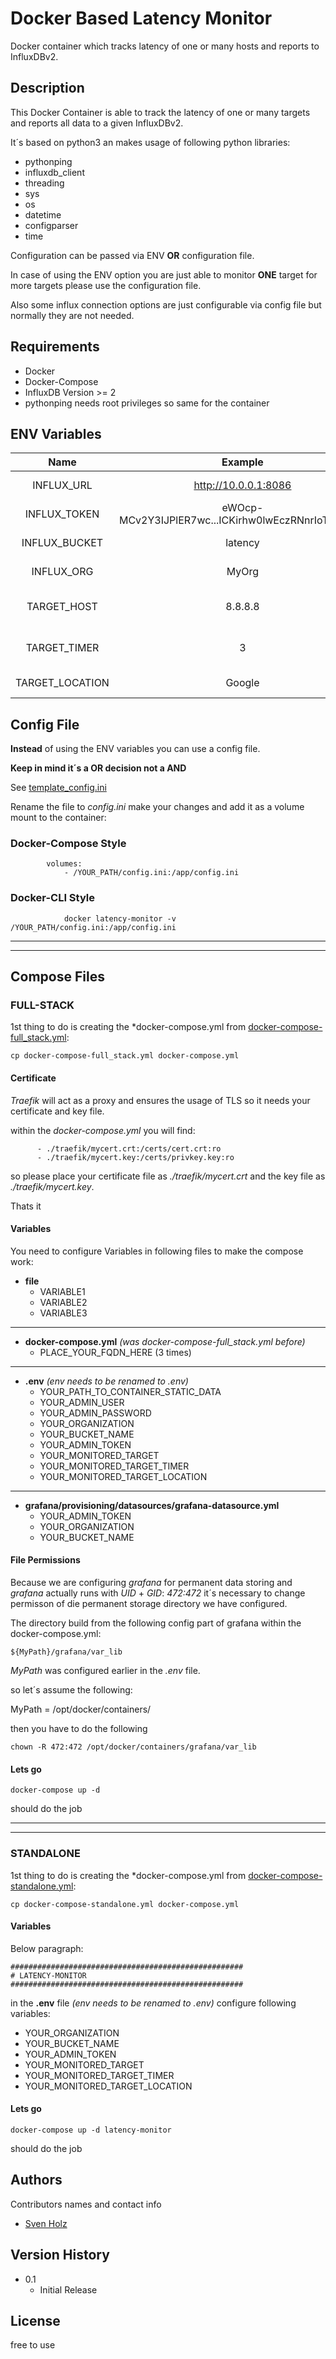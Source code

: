 # Docker Based Latency Monitor

Docker container which tracks latency of one or many hosts and reports to InfluxDBv2.

## Description

This Docker Container is able to track the latency of one or many targets and reports all data to a given InfluxDBv2.

It´s based on python3 an makes usage of following python libraries:

- pythonping
- influxdb_client
- threading
- sys
- os
- datetime
- configparser
- time

Configuration can be passed via ENV **OR** configuration file.

In case of using the ENV option you are just able to monitor **ONE** target for more targets please use the configuration file. 

Also some influx connection options are just configurable via config file but normally they are not needed.

## Requirements

- Docker
- Docker-Compose
- InfluxDB Version >= 2
- pythonping needs root privileges so same for the container

## ENV Variables

Name | Example | Usage | Option/Must
:------: | :-----: | :-----: | :-----:
INFLUX_URL | http://10.0.0.1:8086 | InfluxDB Host | must
INFLUX_TOKEN | eWOcp-MCv2Y3IJPlER7wc...ICKirhw0lwEczRNnrIoTqZAg== | InfluxDB API Token | must
INFLUX_BUCKET | latency | InfluxDB Bucket | must
INFLUX_ORG | MyOrg | InfluxDB Organization | must
TARGET_HOST | 8.8.8.8 | Monitored Host (IP/FQDN) | must
TARGET_TIMER | 3 | ping frequency in sec. | option
TARGET_LOCATION | Google | decript. location | option

## Config File

**Instead** of using the ENV variables you can use a config file.

**Keep in mind it´s a OR decision not a AND**  

See [template_config.ini](./Docker_Build/template_config.ini)

Rename the file to *config.ini* make your changes and add it as a volume mount to the container:

### Docker-Compose Style

```
        volumes:
            - /YOUR_PATH/config.ini:/app/config.ini
```

### Docker-CLI Style

```
            docker latency-monitor -v /YOUR_PATH/config.ini:/app/config.ini
```


-----
-----


## Compose Files

### FULL-STACK

1st thing to do is creating the *docker-compose.yml from [docker-compose-full_stack.yml](./docker-compose-full_stack.yml):

```
cp docker-compose-full_stack.yml docker-compose.yml
```

#### Certificate

*Traefik* will act as a proxy and ensures the usage of TLS so it needs your certificate and key file.

within the *docker-compose.yml* you will find:

```
      - ./traefik/mycert.crt:/certs/cert.crt:ro
      - ./traefik/mycert.key:/certs/privkey.key:ro
```

so please place your certificate file as *./traefik/mycert.crt* and the key file as *./traefik/mycert.key*.

Thats it

#### Variables
You need to configure Variables in following files to make the compose work:

- **file**
  - VARIABLE1
  - VARIABLE2
  - VARIABLE3

-----

- **docker-compose.yml** *(was docker-compose-full_stack.yml before)*
    - PLACE_YOUR_FQDN_HERE (3 times)

-----

- **.env** *(env needs to be renamed to .env)*
    - YOUR_PATH_TO_CONTAINER_STATIC_DATA
    - YOUR_ADMIN_USER
    - YOUR_ADMIN_PASSWORD
    - YOUR_ORGANIZATION
    - YOUR_BUCKET_NAME
    - YOUR_ADMIN_TOKEN
    - YOUR_MONITORED_TARGET
    - YOUR_MONITORED_TARGET_TIMER
    - YOUR_MONITORED_TARGET_LOCATION

-----

- **grafana/provisioning/datasources/grafana-datasource.yml**
    - YOUR_ADMIN_TOKEN
    - YOUR_ORGANIZATION
    - YOUR_BUCKET_NAME


#### File Permissions
Because we are configuring *grafana* for permanent data storing and *grafana* actually runs with *UID* + *GID*: *472:472* it´s necessary to change permisson of die permanent storage directory we have configured.

The directory build from the following config part of grafana within the docker-compose.yml:

```
${MyPath}/grafana/var_lib
```

*MyPath* was configured earlier in the *.env* file.

so let´s assume the following:

MyPath = /opt/docker/containers/

then you have to do the following

```
chown -R 472:472 /opt/docker/containers/grafana/var_lib
```

#### Lets go

```
docker-compose up -d
```

should do the job


-----
-----


### STANDALONE

1st thing to do is creating the *docker-compose.yml from [docker-compose-standalone.yml](./docker-compose-standalone.yml):

```
cp docker-compose-standalone.yml docker-compose.yml
```


#### Variables

Below paragraph: 

```
####################################################
# LATENCY-MONITOR
####################################################
```

in the **.env** file *(env needs to be renamed to .env)* configure following variables:

- YOUR_ORGANIZATION
- YOUR_BUCKET_NAME
- YOUR_ADMIN_TOKEN
- YOUR_MONITORED_TARGET
- YOUR_MONITORED_TARGET_TIMER
- YOUR_MONITORED_TARGET_LOCATION


#### Lets go

```
docker-compose up -d latency-monitor
```

should do the job


## Authors

Contributors names and contact info

* [Sven Holz](mailto:code+latency-monitor@planet-espresso.com)

## Version History

* 0.1
    * Initial Release

## License

free to use

